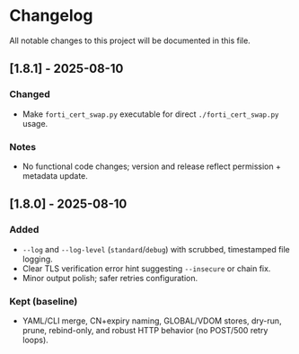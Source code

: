 # Changelog
All notable changes to this project will be documented in this file.

## [1.8.1] - 2025-08-10
### Changed
- Make `forti_cert_swap.py` executable for direct `./forti_cert_swap.py` usage.

### Notes
- No functional code changes; version and release reflect permission + metadata update.

## [1.8.0] - 2025-08-10
### Added
- `--log` and `--log-level` (`standard`/`debug`) with scrubbed, timestamped file logging.
- Clear TLS verification error hint suggesting `--insecure` or chain fix.
- Minor output polish; safer retries configuration.

### Kept (baseline)
- YAML/CLI merge, CN+expiry naming, GLOBAL/VDOM stores, dry-run, prune, rebind-only,
  and robust HTTP behavior (no POST/500 retry loops).